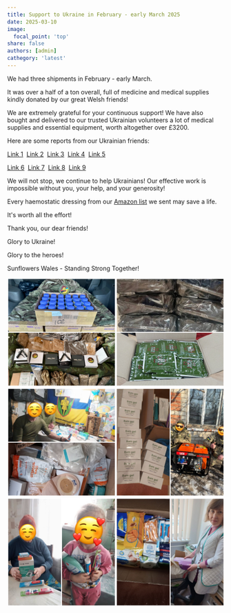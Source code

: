 ```yaml
---
title: Support to Ukraine in February - early March 2025
date: 2025-03-10
image:
  focal_point: 'top'
share: false
authors: [admin]
cathegory: 'latest'
---
```


We had three shipments in February - early March. 

<!--more-->

It was over a half of a ton overall, full of medicine and medical supplies kindly donated by our great Welsh friends! 

We are extremely grateful for your continuous support! We have also bought and delivered to our trusted Ukrainian volunteers a lot of medical supplies and essential equipment, worth altogether over £3200.

Here are some reports from our Ukrainian friends:

<a href="https://www.facebook.com/groups/601579067497655/posts/1147800486208841/" target="_blank">Link 1</a>&nbsp;&nbsp;<a href="https://www.facebook.com/luda.barsyk/posts/pfbid02jJGrF1HiTjuCmJUAgfsNoech1fPdzGfNTM6dtSrffgo7NkXpEZFN9cTL349GNHubl" target="_blank">Link 2</a>&nbsp;&nbsp;<a href="https://www.facebook.com/pavlo.fedaka/posts/pfbid0taMRMY8N8c1ZkBXWpwmtPPFMJ6Rda9iNx1qPxNdtES5RjtGi8py6wX4riGT3WJCml" target="_blank">Link 3</a>&nbsp;&nbsp;<a href="https://www.facebook.com/groups/601579067497655/posts/1162603388061884" target="_blank">Link 4</a>&nbsp;&nbsp;<a href="https://www.facebook.com/groups/601579067497655/posts/1173808316941391/" target="_blank">Link 5</a>

<a href="https://www.facebook.com/luda.barsyk/posts/pfbid036RPkYXuUuyzuZEZsjAyZn3cHXMZCcWQVgfWHH5qAXD9fmPPaxrvgKU7yDFLdf1qLl" target="_blank">Link 6</a>&nbsp;&nbsp;<a href="https://www.facebook.com/pavlo.fedaka/posts/pfbid0mL7VkuYhc1uFMo2bhocqh9vjz61VFsagrKDPKhftcMXsN3JRJ9bTyagpdM1RDCGTl" target="_blank">Link 7</a>&nbsp;&nbsp;<a href="https://www.facebook.com/groups/601579067497655/posts/1173476760307880" target="_blank">Link 8</a>&nbsp;&nbsp;<a href="https://www.facebook.com/luda.barsyk/posts/pfbid02uatWWBQW9Mzw4gD77uFW8AAunnaHKcucycsh8gEhoGsSM8SHKa9ma5JCsfc3b6ELl" target="_blank">Link 9</a> 

We will not stop, we continue to help Ukrainians! Our effective work is impossible without you, your help, and your generosity! 

Every haemostatic dressing from our <a href="https://amzn.to/3DeSWrn" target="_blank">Amazon list</a> we sent may save a life. 

It's worth all the effort!

Thank you, our dear friends!

Glory to Ukraine!

Glory to the heroes!

Sunflowers Wales - Standing Strong Together!


<div style="margin-top: 0;"><img src="feb-1.jpg" alt="feb-Shipment1" width="50%" style="display: inline; margin-top: 0;"/><img src="feb-2.jpg" alt="feb-Shipment2" width="50%" style="display: inline; margin-top: 0;"/></div> 

<div style="margin-top: 0;"><img src="feb-3.jpg" alt="feb-Shipment3" width="50%" style="display: inline; margin-top: 0;"/><img src="feb-4.jpg" alt="feb-Shipment4" width="50%" style="display: inline; margin-top: 0;"/></div> 

<div style="margin-top: 0;"><img src="feb-5.jpg" alt="feb-Shipment5" width="50%" style="display: inline; margin-top: 0;"/><img src="feb-6.jpg" alt="feb-Shipment6" width="50%" style="display: inline; margin-top: 0;"/></div> 

